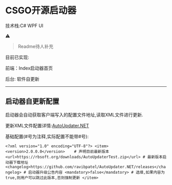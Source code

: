 # CSGO开源启动器

技术栈:C# WPF UI



:warning:

> Readme待人补充



目前已实现:

前端：Index启动器首页

后台:   软件自更新



-----

## 启动器自更新配置

启动器会自动获取客户端写入的配置文件地址,读取XML文件进行更新.

更新XML文件配置详情:[AutoUpdater.NET](https://github.com/ravibpatel/AutoUpdater.NET)

基础配置(#号为注释,实际配置不能带#号):

`<?xml version="1.0" encoding="UTF-8"?>
<item>
  <version>2.0.0.0</version> 	# 声明目前最新版本 
  <url>https://rbsoft.org/downloads/AutoUpdaterTest.zip</url> # 最新版本启动器下载地址
  <changelog>https://github.com/ravibpatel/AutoUpdater.NET/releases</changelog> # 启动器升级公告内容
  <mandatory>false</mandatory> # 选填,如果内容为true,则用户可以跳过此版本,否则强制更新
</item>`
